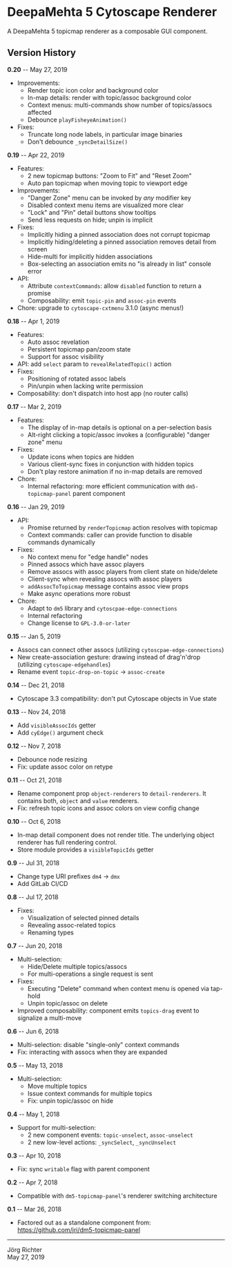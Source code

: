 # DeepaMehta 5 Cytoscape Renderer

A DeepaMehta 5 topicmap renderer as a composable GUI component.

## Version History

**0.20** -- May 27, 2019

* Improvements:
    * Render topic icon color and background color
    * In-map details: render with topic/assoc background color
    * Context menus: multi-commands show number of topics/assocs affected
    * Debounce `playFisheyeAnimation()`
* Fixes:
    * Truncate long node labels, in particular image binaries
    * Don't debounce `_syncDetailSize()`

**0.19** -- Apr 22, 2019

* Features:
    * 2 new topicmap buttons: "Zoom to Fit" and "Reset Zoom"
    * Auto pan topicmap when moving topic to viewport edge
* Improvements:
    * "Danger Zone" menu can be invoked by *any* modifier key
    * Disabled context menu items are visualized more clear
    * "Lock" and "Pin" detail buttons show tooltips
    * Send less requests on hide; unpin is implicit
* Fixes:
    * Implicitly hiding a pinned association does not corrupt topicmap
    * Implicitly hiding/deleting a pinned association removes detail from screen
    * Hide-multi for implicitly hidden associations
    * Box-selecting an association emits no "is already in list" console error
* API:
    * Attribute `contextCommands`: allow `disabled` function to return a promise
    * Composability: emit `topic-pin` and `assoc-pin` events
* Chore: upgrade to `cytoscape-cxtmenu` 3.1.0 (async menus!)

**0.18** -- Apr 1, 2019

* Features:
    * Auto assoc revelation
    * Persistent topicmap pan/zoom state
    * Support for assoc visibility
* API: add `select` param to `revealRelatedTopic()` action 
* Fixes:
    * Positioning of rotated assoc labels
    * Pin/unpin when lacking write permission
* Composability: don't dispatch into host app (no router calls)

**0.17** -- Mar 2, 2019

* Features:
    * The display of in-map details is optional on a per-selection basis
    * Alt-right clicking a topic/assoc invokes a (configurable) "danger zone" menu
* Fixes:
    * Update icons when topics are hidden
    * Various client-sync fixes in conjunction with hidden topics
    * Don't play restore animation if no in-map details are removed
* Chore:
    * Internal refactoring: more efficient communication with `dm5-topicmap-panel` parent component

**0.16** -- Jan 29, 2019

* API:
    * Promise returned by `renderTopicmap` action resolves with topicmap
    * Context commands: caller can provide function to disable commands dynamically
* Fixes:
    * No context menu for "edge handle" nodes
    * Pinned assocs which have assoc players
    * Remove assocs with assoc players from client state on hide/delete
    * Client-sync when revealing assocs with assoc players
    * `addAssocToTopicmap` message contains assoc view props
    * Make async operations more robust
* Chore:
    * Adapt to `dm5` library and `cytoscpae-edge-connections`
    * Internal refactoring
    * Change license to `GPL-3.0-or-later`

**0.15** -- Jan 5, 2019

* Assocs can connect other assocs (utilizing `cytoscpae-edge-connections`)
* New create-association gesture: drawing instead of drag'n'drop (utilizing `cytoscape-edgehandles`)
* Rename event `topic-drop-on-topic` -> `assoc-create`

**0.14** -- Dec 21, 2018

* Cytoscape 3.3 compatibility: don't put Cytoscape objects in Vue state

**0.13** -- Nov 24, 2018

* Add `visibleAssocIds` getter
* Add `cyEdge()` argument check

**0.12** -- Nov 7, 2018

* Debounce node resizing
* Fix: update assoc color on retype

**0.11** -- Oct 21, 2018

* Rename component prop `object-renderers` to `detail-renderers`. It contains both, `object` and `value` renderers.
* Fix: refresh topic icons and assoc colors on view config change

**0.10** -- Oct 6, 2018

* In-map detail component does not render title. The underlying object renderer has full rendering control.
* Store module provides a `visibleTopicIds` getter

**0.9** -- Jul 31, 2018

* Change type URI prefixes `dm4` -> `dmx`
* Add GitLab CI/CD

**0.8** -- Jul 17, 2018

* Fixes:
    * Visualization of selected pinned details
    * Revealing assoc-related topics
    * Renaming types

**0.7** -- Jun 20, 2018

* Multi-selection:
    * Hide/Delete multiple topics/assocs
    * For multi-operations a single request is sent
* Fixes:
    * Executing "Delete" command when context menu is opened via tap-hold
    * Unpin topic/assoc on delete
* Improved composability: component emits `topics-drag` event to signalize a multi-move

**0.6** -- Jun 6, 2018

* Multi-selection: disable "single-only" context commands
* Fix: interacting with assocs when they are expanded

**0.5** -- May 13, 2018

* Multi-selection:
    * Move multiple topics
    * Issue context commands for multiple topics
    * Fix: unpin topic/assoc on hide

**0.4** -- May 1, 2018

* Support for multi-selection:
    * 2 new component events: `topic-unselect`, `assoc-unselect`
    * 2 new low-level actions: `_syncSelect`, `_syncUnselect`

**0.3** -- Apr 10, 2018

* Fix: sync `writable` flag with parent component

**0.2** -- Apr 7, 2018

* Compatible with `dm5-topicmap-panel`'s renderer switching architecture

**0.1** -- Mar 26, 2018

* Factored out as a standalone component from:  
  https://github.com/jri/dm5-topicmap-panel

------------
Jörg Richter  
May 27, 2019
